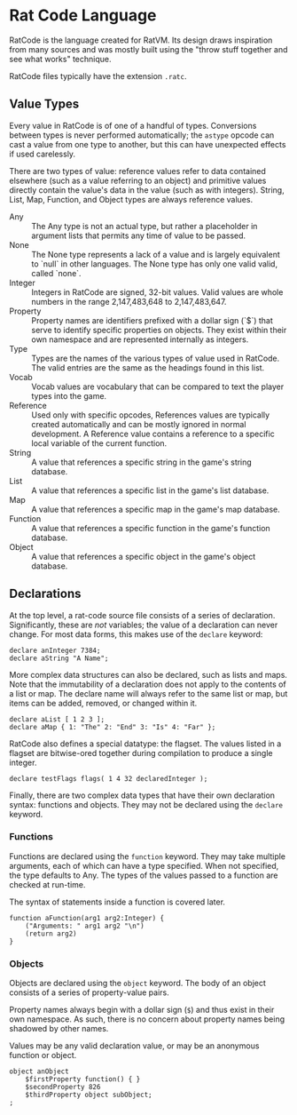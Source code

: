 # Rat Code Language

RatCode is the language created for RatVM.
Its design draws inspiration from many sources and was mostly built using the "throw stuff together and see what works" technique.

RatCode files typically have the extension `.ratc`.

## Value Types

Every value in RatCode is of one of a handful of types.
Conversions between types is never performed automatically; the `astype` opcode can cast a value from one type to another, but this can have unexpected effects if used carelessly.

There are two types of value: reference values refer to data contained elsewhere (such as a value referring to an object) and primitive values directly contain the value's data in the value (such as with integers).
String, List, Map, Function, and Object types are always reference values.

<dl>
<dt>Any</dt>
<dd>The Any type is not an actual type, but rather a placeholder in argument lists that permits any time of value to be passed.</dd>

<dt>None</dt>
<dd>The None type represents a lack of a value and is largely equivalent to `null` in other languages.
The None type has only one valid valid, called `none`.</dd>

<dt>Integer</dt>
<dd>Integers in RatCode are signed, 32-bit values.
Valid values are whole numbers in the range 2,147,483,648 to 2,147,483,647.</dd>

<dt>Property</dt>
<dd>Property names are identifiers prefixed with a dollar sign (`$`) that serve to identify specific properties on objects.
They exist within their own namespace and are represented internally as integers.</dd>

<dt>Type</dt>
<dd>Types are the names of the various types of value used in RatCode.
The valid entries are the same as the headings found in this list.</dd>

<dt>Vocab</dt>
<dd>Vocab values are vocabulary that can be compared to text the player types into the game.</dd>

<dt>Reference</dt>
<dd>Used only with specific opcodes, References values are typically created automatically and can be mostly ignored in normal development.
A Reference value contains a reference to a specific local variable of the current function.</dd>

<dt>String</dt>
<dd>A value that references a specific string in the game's string database.</dd>

<dt>List</dt>
<dd>A value that references a specific list in the game's list database.</dd>

<dt>Map</dt>
<dd>A value that references a specific map in the game's map database.</dd>

<dt>Function</dt>
<dd>A value that references a specific function in the game's function database.</dd>

<dt>Object</dt>
<dd>A value that references a specific object in the game's object database.</dd>
</dl>

## Declarations

At the top level, a rat-code source file consists of a series of declaration.
Significantly, these are *not* variables; the value of a declaration can never change.
For most data forms, this makes use of the `declare` keyword:

```
declare anInteger 7384;
declare aString "A Name";
```

More complex data structures can also be declared, such as lists and maps.
Note that the immutability of a declaration does not apply to the contents of a list or map.
The declare name will always refer to the same list or map, but items can be added, removed, or changed within it.

```
declare aList [ 1 2 3 ];
declare aMap { 1: "The" 2: "End" 3: "Is" 4: "Far" };
```

RatCode also defines a special datatype: the flagset.
The values listed in a flagset are bitwise-ored together during compilation to produce a single integer.

```
declare testFlags flags( 1 4 32 declaredInteger );
```

Finally, there are two complex data types that have their own declaration syntax: functions and objects.
They may not be declared using the `declare` keyword.

### Functions

Functions are declared using the `function` keyword.
They may take multiple arguments, each of which can have a type specified.
When not specified, the type defaults to Any.
The types of the values passed to a function are checked at run-time.

The syntax of statements inside a function is covered later.

```
function aFunction(arg1 arg2:Integer) {
    ("Arguments: " arg1 arg2 "\n")
    (return arg2)
}
```

### Objects

Objects are declared using the `object` keyword.
The body of an object consists of a series of property-value pairs.

Property names always begin with a dollar sign (`$`) and thus exist in their own namespace.
As such, there is no concern about property names being shadowed by other names.

Values may be any valid declaration value, or may be an anonymous function or object.

```
object anObject
    $firstProperty function() { }
    $secondProperty 826
    $thirdProperty object subObject;
;
```

